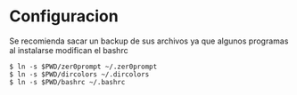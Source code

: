 # Configuracion

Se recomienda sacar un backup de sus archivos ya que algunos programas al instalarse
modifican el bashrc


```
$ ln -s $PWD/zer0prompt ~/.zer0prompt
$ ln -s $PWD/dircolors ~/.dircolors
$ ln -s $PWD/bashrc ~/.bashrc
```
